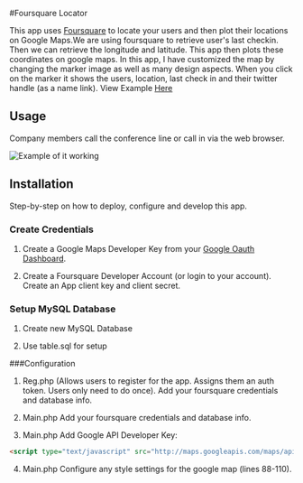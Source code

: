 #Foursquare Locator 

This app uses [Foursquare](https://developer.foursquare.com/) to locate your users and then plot their locations on Google Maps.We are using foursquare to retrieve user's last checkin. Then we can retrieve the longitude and latitude. This app then plots these coordinates on google maps. In this app, I have customized the map by changing the marker image as well as many design aspects. When you click on the marker it shows the users, location, last check in and their twitter handle (as a name link). View Example [Here](http://www.mattsauerbach.com/four/main2.php) 


## Usage 

Company members call the conference line or call in via the web browser. 

![Example of it
working](https://raw.github.com/mauerbac/Foursquare-locator/master/screenshot.png)


## Installation

Step-by-step on how to deploy, configure and develop this app.

### Create Credentials

1) Create a Google Maps Developer Key from your [Google Oauth Dashboard](https://code.google.com/apis/console).

2) Create a Foursquare Developer Account (or login to your account). Create an App client key and client secret. 

### Setup MySQL Database

1) Create new MySQL Database

2) Use table.sql for setup 


###Configuration 

1) Reg.php (Allows users to register for the app. Assigns them an auth token. Users only need to do once). Add your foursquare credentials and database info. 

2) Main.php Add your foursquare credentials and database info. 

3) Main.php Add Google API Developer Key: 

```html
<script type="text/javascript" src="http://maps.googleapis.com/maps/api/js?key=xxxxxAPI KEY HERExxxxx&sensor=false">
```

4) Main.php Configure any style settings for the google map (lines 88-110).


